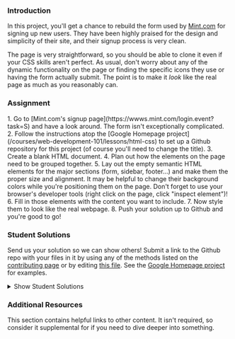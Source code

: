 ### Introduction
In this project, you'll get a chance to rebuild the form used by [Mint.com](http://www.mint.com) for signing up new users.  They have been highly praised for the design and simplicity of their site, and their signup process is very clean.

The page is very straightforward, so you should be able to clone it even if your CSS skills aren't perfect.  As usual, don't worry about any of the dynamic functionality on the page or finding the specific icons they use or having the form actually submit.  The point is to make it *look* like the real page as much as you reasonably can.

### Assignment
<div class="lesson-content__panel" markdown="1">
1. Go to [Mint.com's signup page](https://wwws.mint.com/login.event?task=S) and have a look around.  The form isn't exceptionally complicated.
2. Follow the instructions atop the [Google Homepage project](/courses/web-development-101/lessons/html-css) to set up a Github repository for this project (of course you'll need to change the title).
3. Create a blank HTML document.
4. Plan out how the elements on the page need to be grouped together.
5. Lay out the empty semantic HTML elements for the major sections (form, sidebar, footer...) and make them the proper size and alignment.  It may be helpful to change their background colors while you're positioning them on the page.  Don't forget to use your browser's developer tools (right click on the page, click "inspect element")!
6. Fill in those elements with the content you want to include.
7. Now style them to look like the real webpage.
8. Push your solution up to Github and you're good to go!
</div>

### Student Solutions
Send us your solution so we can show others! Submit a link to the Github repo with your files in it by using any of the methods listed on the [contributing page](http://github.com/TheOdinProject/curriculum/blob/master/contributing.md) or by editing [this file](https://github.com/TheOdinProject/curriculum/edit/master/html_css/project_html_forms.md).  See the [Google Homepage project](/courses/web-development-101/lessons/html-css) for examples.

<details markdown="block">
  <summary> Show Student Solutions </summary>

* Add your solution below this line!
* [bcikota's solution](https://github.com/bcikota/Mint.com) - [View in browser](https://bcikota.github.io/Mint.com/)
* [Bola Buari's solution](https://github.com/bolah2009/mint-clone) - [View in browser](https://bolah2009.github.io/mint-clone)
* [Ohlie's solution](https://github.com/lco1220/mint_signup_page) - [View in browser](https://lco1220.github.io/mint_signup_page/)
* [Jason McKee's solution](https://github.com/jttmckee/mint-signup) - [View in browser](https://jttmckee.github.io/mint-signup/)
* [Ricala's solution](https://github.com/Ricala/mint-signup) - [View in browser](https://ricala.github.io/mint-signup/)
* [N00bG1rl's solution](https://github.com/N00bG1rl/form) - [View in browser](https://n00bg1rl.github.io/form/)
* [ARaut9's solution](https://github.com/ARaut9/mint_sign_up_page) - [View in browser](https://araut9.github.io/mint_sign_up_page/)
* [Bojo's solution](https://github.com/BojoZahariev/MintSignUp) - [View in browser](https://bojozahariev.github.io/MintSignUp/)
* [balowulf's solution](https://github.com/balowulf/mint_signup) - [View in browser](https://balowulf.github.io/mint_signup/)
* [Helari's solution](https://github.com/helaris/mint-project/) - [View in browser](https://helaris.github.io/mint-project/)
* [Bojana Karakacev's solution](https://github.com/bojana12/project-html-forms) - [View in browser](https://bojana12.github.io/project-html-forms/)
* [rvalentin1010's solution](https://github.com/rvalentin1010/mint-signup) - [View in browser](https://rvalentin1010.github.io/mint-signup/)
* [Qin's solution](https://github.com/hyathynth/mint) - [View in browser](https://hyathynth.github.io/mint/)
* [OthmanAmoudi's solution](https://gist.github.com/OthmanAmoudi/f0a74e90f310c9295561671bc2f372c7) - [Fancy Form View in browser](https://codepen.io/theweeknd/pen/JBMrJv)
* [Chris MacSwan's solution](https://github.com/cmacswan07/login-form/blob/master/index.html) - [View in browser](https://cmacswan07.github.io/login-form/)
* [Javier Machin's solution](https://github.com/Javier-Machin/Intuit_form) - [View in browser](https://javier-machin.github.io/Intuit_form/)
* [Reece Pritchard's solution](https://github.com/rapritchard/HTML-FORMS) - [View In Browser](https://rapritchard.github.io/HTML-FORMS/)
* [Yakherder's solution](https://github.com/yakherder614/Mint) - [View In Browser]( https://yakherder614.github.io/Mint/)
* [Johan Morin's Solutin](https://github.com/MorrisMalone/html-form) - [View In Browser](https://morrismalone.github.io/html-form/)
* [Ayoub's solution ](https://github.com/Skobraf/Mint-sign-up-page) - [View in browser](https://skobraf.github.io/Mint-sign-up-page/)
* [Jesus' solution](https://github.com/jsgilberto/Mint-Signup-Page/) - [View in browser](https://jsgilberto.github.io/Mint-Signup-Page/)
* [SarfrazAnjum's](https://github.com/SarfrazAnjum/TOP_HTML-Forms) - [View in browser]( https://sarfrazanjum.github.io/TOP_HTML-Forms/)
* [Henry Kirya's](https://github.com/harrika/intuit) - [View in browser](https://harrika.github.io/intuit/)
* [Nate Dimock's solution](https://github.com/Flakari/html-form-project) - [View in browser](https://flakari.github.io/html-form-project/)
* [walnutdust's solution](https://github.com/walnutdust/mock-intuit) - [View in browser](https://walnutdust.github.io/mock-intuit/)
* [theghall's solution](https://github.com/theghall/odin-mint) - [Live](https://theghall.github.io/odin-mint/)
* [Jeremy-D's solution](https://github.com/Jeremy-D/Mint-form) - [Live](https://jeremy-d.github.io/Mint-form/)
* [Jmooree30's solution](https://github.com/jmooree30/mint-signup-clone) - [Live](https://jmooree30.github.io/mint-signup-clone/)
* [Jonathan Yiv's solution](https://github.com/JonathanYiv/mint-signup-page) - [Live](https://jonathanyiv.github.io/mint-signup-page/)
* [holdercp's solution](https://github.com/holdercp/spare-mint) - [Live](https://holdercp.github.io/spare-mint/)
* [Justine's solution](https://github.com/Hannibalony/Hannibalony.github.io/tree/master/mint-form) - [View in browser](https://hannibalony.github.io/mint-form/)
* [yilmazgunalp's solution](https://github.com/yilmazgunalp/html_form) - [View in browser](https://yilmazgunalp.github.io/html_form/)
* [Bottlecap's solution](https://github.com/Bottlecaps4/mint.com) - [View in browser](https://bottlecaps4.github.io/mint.com/)
* [Devon's solution](https://github.com/defitjo/HTML-Forms) - [View in browser](https://defitjo.github.io/HTML-Forms/)
* [Jeff's solution](https://github.com/jmbothe/mint-homepage) - [View in browser](https://jmbothe.github.io/mint-homepage/)
* [James' solution](https://github.com/CurmudJim/google-homepage) - [View in browser](https://curmudjim.github.io/google-homepage/)
* [Andrew's solution](https://github.com/andrewr224/html_forms) - [View in browser](https://andrewr224.github.io/html_forms/)
* [Austin's solution](https://github.com/CouchofTomato/mint-signin)
* [Jordan Ellis-Lynch's solution](https://github.com/jordy-el/google_homepage) - [View in browser](https://jordy-el.github.io/google_homepage/)
* [Javal's solution](https://github.com/javalnanda/theOP-mint_signup_page/) - [View in browser](https://javalnanda.github.io/theOP-mint_signup_page/)
* [Rhys B's solution](https://github.com/105ron/mint-form) - [View in browser](https://105ron.github.io/mint-form/)
* [Paweł R's solution](https://github.com/PawelRokosz/Mint-form) - [View in browser](https://htmlpreview.github.io/?https://github.com/PawelRokosz/Mint-form/blob/master/index.html)
* [Jason Ellis's solution](https://github.com/jason-ellis/mint-signup) - [View in browser](http://htmlpreview.github.io/?https://github.com/jason-ellis/mint-signup/blob/master/index.html)
* [Mram1000's solution](https://github.com/mram1000/mint-signup) - [View in browser](http://htmlpreview.github.io/?https://github.com/mram1000/mint-signup/blob/master/index-mint.html)
* [Donald's solution](https://github.com/donaldali/odin-html-css/tree/master/html_forms) - [View in browser](http://htmlpreview.github.io/?https://github.com/donaldali/odin-html-css/blob/master/html_forms/index.html)
* [Vincent's solution](https://github.com/wingyu/mint_form_replica) - [View in browser](http://htmlpreview.github.io/?https://github.com/wingyu/mint_form_replica/blob/master/index.html)
* [AlvSovereign's solution](https://github.com/AlvSovereign/My-Web-Projects/tree/master/The%20Odin%20Project/Mint.com%20form) - [View in browser](http://htmlpreview.github.io/?https://github.com/AlvSovereign/My-Web-Projects/blob/master/The%20Odin%20Project/Mint.com%20form/index.html)
* [chasmani's solution](https://github.com/chasmani/front-end-dojo/tree/master/website-clones/mint.com-signup-form) - [View in browser](http://htmlpreview.github.io/?https://github.com/chasmani/front-end-dojo/blob/master/website-clones/mint.com-signup-form/index.html)
* [Ryan Jordan's solution](https://github.com/krjordan/odin-project/tree/master/HTML-forms) - [View in browser](http://htmlpreview.github.io/?https://github.com/krjordan/odin-project/tree/master/HTML-forms/index.html)
* [Artur Janik's solution](https://github.com/ArturJanik/ProjectMINT) - [View in browser](http://htmlpreview.github.io/?https://github.com/ArturJanik/ProjectMINT/blob/master/index2.html)
* [Hailey's solution](https://github.com/hmfoster/mint_sign_up.git) - [View in browser](http://htmlpreview.github.io/?https://github.com/hmfoster/mint_sign_up/blob/master/index.html)
* [AyeSea's solution](https://github.com/AyeSea/mint-signup) - [View in browser](https://htmlpreview.github.io/?https://github.com/AyeSea/mint-signup/blob/master/index.html)
* [Dominik Stodolny's solution](https://github.com/dstodolny/mint) - [View in browser](https://htmlpreview.github.io/?https://github.com/dstodolny/mint/blob/master/index.html)
* [AtActionPark's solution](https://github.com/AtActionPark/odin_html_forms) - [View in browser](https://htmlpreview.github.io/?https://github.com/AtActionPark/odin_html_forms/blob/master/main.html)
* [Eleanor's solution (with Flexbox)](https://github.com/mixophrygian/mintForm) - [View in browser](https://htmlpreview.github.io/?https://github.com/mixophrygian/mintForm/blob/master/index.html)
* [Joseph McConnell's solution](https://github.com/JJMcConnell/TheOdinProject/tree/master/HTML%20Forms%20practice%20(Mint%20clone)) - [View in browser](https://htmlpreview.github.io/?https://github.com/JJMcConnell/TheOdinProject/blob/master/HTML%20Forms%20practice%20(Mint%20clone)/Mmmmmity.html)
* [Dusan Milosavljevic's solution](https://github.com/dusanmilosavljevic1624/HTML-Forms) - [View in browser](http://dusanmilosavljevic1624.github.io/HTML-Forms/)
* [Noman Karim's solution](https://github.com/nomankarim/Mintsignupform) - [View in browser](http://htmlpreview.github.io/?https://github.com/nomankarim/Mintsignupform/blob/master/index.html)
* [Patrick Mallee's solution](https://github.com/patmallee/mintForm) - [View in browser](http://htmlpreview.github.io/?https://github.com/patmallee/mintForm/blob/master/index.html)
* [Cameron Kelley's solution](https://github.com/cameronjkelley/the_odin_project/tree/master/html5_css3/mint-signup) - [View in browser](https://htmlpreview.github.io/?https://github.com/cameronjkelley/the_odin_project/blob/master/html5_css3/mint-signup/index.html)
* [Yoshua Elmaryono's solution](https://github.com/dotm/signup) - [View in browser](http://dotm.github.io/signup/)
* [Luke Walker's solution](https://github.com/ubershibs/odin-html-css/tree/master/mint) - [View in browser](https://htmlpreview.github.io/?https://github.com/ubershibs/odin-html-css/blob/master/mint/index.html)
* [cdouglass's solution](https://github.com/cdouglass/odin-project-exercises/tree/master/html-css/html-forms) - [View in browser](https://htmlpreview.github.io/?https://github.com/cdouglass/odin-project-exercises/blob/master/html-css/html-forms/signup.html)
* [Miguel Herrera's solution](https://github.com/migueloherrera/mint-signup) - [View in browser](http://htmlpreview.github.io/?https://github.com/migueloherrera/mint-signup/blob/master/index.html)
* [srashidi's solution](https://github.com/srashidi/The_Odin_Project/tree/master/HTML5%20and%20CSS3/HTML_Forms) - [View in browser](http://htmlpreview.github.io/?https://github.com/srashidi/The_Odin_Project/blob/master/HTML5%20and%20CSS3/HTML_Forms/mint_registration.html)
* [destroyergm (Stefan)'s solution](https://github.com/destroyergm/mintform-myversion) - [view in browser](https://htmlpreview.github.io/?https://github.com/destroyergm/mintform-myversion/blob/master/index.html)
* [J-kaizen's solution](https://github.com/J-kaizen/TheOdinProject/tree/master/HTML_CSS/HTML_forms) - [View in browser](http://htmlpreview.github.io/?https://github.com/J-kaizen/TheOdinProject/blob/master/HTML_CSS/HTML_forms/index.html)
* [Lani's solution](https://github.com/laniywh/the-odin-project/tree/master/html5-css3/html-forms)- [View in browser](https://htmlpreview.github.io/?https://github.com/laniywh/the-odin-project/blob/master/html5-css3/html-forms/index.html)
* [Earth35's solution](https://github.com/Earth35/mint-form) - [View in browser](https://htmlpreview.github.io/?https://github.com/Earth35/mint-form/blob/master/signup.html)
* [Guido Bakkes' solution](https://github.com/guidobakkes/mock-ups/tree/master/mint-sign-up) - [View in browser](https://htmlpreview.github.io/?https://github.com/guidobakkes/mock-ups/blob/master/mint-sign-up/index.html)
* [cs-rail's solution](https://github.com/csrail/mint-mock) - [View in browser](https://rawgit.com/csrail/mint-mock/master/sign-up.html)
* [Shala Qweghen's solution](https://github.com/ShalaQweghen/mint_form_clone) - [View in browser](http://htmlpreview.github.io/?https://github.com/ShalaQweghen/mint_form_clone/blob/master/mint.html)
* [David Chapman's solution](https://github.com/davidchappy/odin_training_projects/tree/master/jq-form-validation) - [View in browser](https://davidchappy.github.io/jq-form-validation/index.html)
* [Adonias Dantas's solution](https://github.com/adoniasdantas/mint-signup-clone) - [View in browser](https://adoniasdantas.github.io/mint-signup-clone/)
* [Marcus' solution](https://github.com/nestcx/html_forms_exercise) - [View in browser](https://htmlpreview.github.io/?https://github.com/nestcx/html_forms_exercise/blob/master/index.html)
* [Daunenok' solution](https://github.com/daunenok/mint-form) - [View in browser](https://daunenok.github.io/mint-form/)
* [Flint Mayers' solution](https://github.com/FlintMayers/Project-HTML-Forms-with-Mint-) - [View in browser](https://flintmayers.github.io/Project-HTML-Forms-with-Mint-/)
* [Axel’s solution](https://github.com/afuh/mint-form) - [View in browser](https://afuh.github.io/mint-form)
* [Sophia Wu's solution](https://github.com/SophiaLWu/mint-signup-clone) - [View in browser](https://sophialwu.github.io/mint-signup-clone/)
* [Beth Rathbone's solution](https://github.com/bethrath/signup-form) - [View in browser](http://htmlpreview.github.io/?https://github.com/bethrath/signup-form/blob/master/index.html)
* [Neil Cudden's solution](https://github.com/ncud4bloc/Mint) - [View in browser](https://ncud4bloc.github.io/Mint/)
* [Paul McGarry's solution](https://github.com/thiswillhavetodo/mint-signup-form) - [View in browser](https://thiswillhavetodo.github.io/mint-signup-form/)
* [DV's solution](https://github.com/dvislearning/odin-mint-form-clone) - [View in browser](https://htmlpreview.github.io/?https://github.com/dvislearning/odin-mint-form-clone/blob/master/signup.html)
* [Siri's easy solution (Old google version)](https://github.com/Siri-walkaa/google-homepage) - [View in browser](https://htmlpreview.github.io/?https://github.com/Siri-walkaa/google-homepage/blob/master/index.html)
* [Joe Westons solution](https://github.com/joeeeeeeeeeeeee/project_html_forms) - [View in browser](https://joeeeeeeeeeeeee.github.io/project_html_forms/)
* [Nana's solution](https://github.com/nessuman/google-homepage) - [View in browser](https://nessuman.github.io/google-homepage/)
* [Francisco Carlos's solution](https://github.com/fcarlosdev/mint-signup-page) - [View in browser](https://fcarlosdev.github.io/mint-signup-page/)
* [Mike Smith's solution](https://github.com/MikeSS281986/Intuit-Mint-Login-Page-Clone) - [View in Browser](https://mikess281986.github.io/Intuit-Mint-Login-Page-Clone/)
* [Elena's solution](https://github.com/elena-sam/mint-signup-clone) - [View in Browser](https://elena-sam.github.io/mint-signup-clone/)
* [Punnadittr's solution](https://github.com/punnadittr/mint-signup) - [View in Browser](https://punnadittr.github.io/mint-signup/)
* [Khalal's solution](https://github.com/khalalwalker/mint) - [View in Browser](https://htmlpreview.github.io/?https://github.com/khalalwalker/mint/blob/master/index.html)
* [aznafro's solution](https://github.com/aznafro/mintlogin) - [View in Browser](https://aznafro.github.io/mintlogin/)
* [Areeba's solution](https://github.com/AREEBAISHTIAQ/Mint-signup) - [View in Browser](https://areebaishtiaq.github.io/Mint-signup/)
* [Sam C's solution](https://github.com/JimmyNeutron8/signup-form) - [View in Browser](https://jimmyneutron8.github.io/signup-form)
* [Taylor J's solution](https://github.com/taylorjohannsen/mintmockup) - [View in Browser](https://taylorjohannsen.github.io/mintmockup/)
* [Anh Pati's solution](https://github.com/AnhPati/OdinProject_css_html/tree/master/HTML_forms) - [View in Browser](http://dwj.miste.io/odinproject/html_form/)
* [Ghassan's Solution](https://github.com/GT001/TOP-Mint.com-Signup) - [View in Browser](https://gt001.github.io/TOP-Mint.com-Signup/)
* [Valentino Valenti's solution](https://github.com/1ba1/html-form) - [View in Browser](https://1ba1.github.io/html-form/)
* [Doris's solution](https://github.com/dsmchen/intuit-sign-up-page) - [view in browser](https://dsmchen.github.io/intuit-sign-up-page/)
* [Antonio Marcos's solution](https://github.com/AMarcosCastelo/intuit-signup-page) - [view in browser](https://amarcoscastelo.github.io/intuit-signup-page/)

</details>

### Additional Resources
This section contains helpful links to other content. It isn't required, so consider it supplemental for if you need to dive deeper into something.
